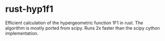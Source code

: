 # rust-hyp1f1
 Efficient calculation of the hypergeometric function 1F1 in rust. The algorithm is mostly ported from scipy. Runs 2x faster than the scipy cython implementation.
